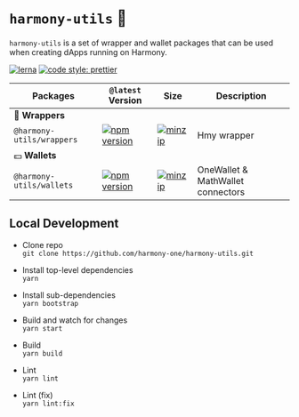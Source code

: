 # `harmony-utils` 🧰

`harmony-utils` is a set of wrapper and wallet packages that can be used when creating dApps running on Harmony.

[![lerna](https://img.shields.io/badge/maintained%20with-lerna-cc00ff.svg)](https://lerna.js.org/)
[![code style: prettier](https://img.shields.io/badge/code_style-prettier-ff69b4.svg?style=flat-square)](https://github.com/prettier/prettier)

| Packages                              | `@latest` Version                                                                                                                                                         | Size                                                                                                                                                                                 | Description                                                                         |
| ------------------------------------- | ------------------------------------------------------------------------------------------------------------------------------------------------------------------------- | ------------------------------------------------------------------------------------------------------------------------------------------------------------------------------------ | ----------------------------------------------------------------------------------- |
| 🍬 **Wrappers**                     |
| `@harmony-utils/wrappers`      | [![npm version](https://img.shields.io/npm/v/@harmony-utils/wrappers/latest.svg)](https://www.npmjs.com/package/@harmony-utils/wrappers/v/latest)           | [![minzip](https://img.shields.io/bundlephobia/minzip/@harmony-utils/wrappers/latest.svg)](https://bundlephobia.com/result?p=@harmony-utils/wrappers@latest)           | Hmy wrapper |
| 💵 **Wallets**                      |
| `@harmony-utils/wallets`      | [![npm version](https://img.shields.io/npm/v/@harmony-utils/wallets/latest.svg)](https://www.npmjs.com/package/@harmony-utils/wallets/v/latest)           | [![minzip](https://img.shields.io/bundlephobia/minzip/@harmony-utils/wallets/latest.svg)](https://bundlephobia.com/result?p=@harmony-utils/wallets@latest)           | OneWallet & MathWallet connectors                                                              |

## Local Development

- Clone repo\
  `git clone https://github.com/harmony-one/harmony-utils.git`

- Install top-level dependencies\
  `yarn`

- Install sub-dependencies\
  `yarn bootstrap`

- Build and watch for changes\
  `yarn start`

- Build \
  `yarn build`

- Lint \
  `yarn lint`

- Lint (fix) \
  `yarn lint:fix`
